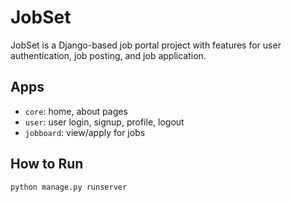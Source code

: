 # JobSet

JobSet is a Django-based job portal project with features for user authentication, job posting, and job application.

## Apps
- `core`: home, about pages 
- `user`: user login, signup, profile, logout 
- `jobboard`: view/apply for jobs

## How to Run
```bash
python manage.py runserver
